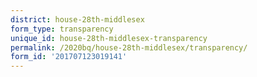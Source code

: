 ```yaml
---
district: house-28th-middlesex
form_type: transparency
unique_id: house-28th-middlesex-transparency
permalink: /2020bq/house-28th-middlesex/transparency/
form_id: '201707123019141'
---
```


